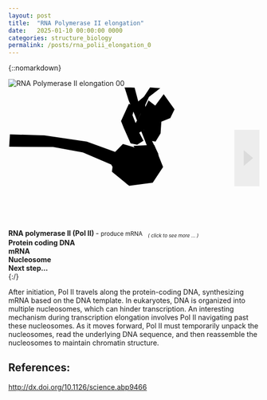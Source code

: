```yaml
---
layout: post
title:  "RNA Polymerase II elongation"
date:   2025-01-10 00:00:00 0000
categories: structure_biology
permalink: /posts/rna_polii_elongation_0
---
```

{::nomarkdown}
<div class='imageWrapper'>
<img class="image0" src="{{ site.baseurl }}/assets/images/rna000.jpg" alt="RNA Polymerase II elongation 00">
<svg viewBox="0 0 160 90" class='image-area'>
<!--#######################-->
<defs>
<mask id="myMask_0"><rect width="100%" height="100%" fill="white"/>
  <path id="path_0" class="path" d="m99 4.3 6.9 9.7-2.7 5.5-5.7 2.3-0.5 7.5-3.2 5.2-3.2-0.5-4.2-6.9-3 1.7 2.7 5.2-4 2.5-4.2-0.84-4.3-9.7-1.8-4.5 5-11 3.8 1.2-1.5 6 2 5 3.2-5.9-1.7-7.7 4.2-3.5 0.5 6.9 2-4.2 4.3 3.3z"/></mask>
<mask id="myMask_1"><rect width="100%" height="100%" fill="white"/>
  <path id="path_1" class="path" d="m74-0.17 2.7 8.5 4 9.5 7.5 19-8.5 0.38 1.6 2.3 8.1-0.25 2 4.8-2.6 5.4-8.4 2.3-8.6-2.6-2.8-7.7-19-6.9-27-4-22-0.67-0.5 7.9 28 0.17 19 3.5 18 7.7 4.3 7.2 6.4 5.7 13-1.7 5.4-6.2 1.7-6.7-0.84-5.4-4-8.2-4.5-6.7-3.2-0.33-1.8-5.5 2.7-5.2-4.2-16z"/></mask>
<mask id="myMask_2"><rect width="100%" height="100%" fill="white"/>
  <path id="path_2" class="path" d="m86 6.5 4.3-6.5 6.5 0.5-7.2 5.5-3 6.5z"/></mask>
<mask id="myMask_3"><rect width="100%" height="100%" fill="white"/>
  <path id="path_3" class="path" d="m73 36-5.5 5.7-1.5 12 11 9 15-2 6.6-10-5.6-14-10 2.3z"/></mask>
</defs>
<!--#######################-->
<rect mask="url(#myMask_0)" class="background" id="background_0"/>
<rect mask="url(#myMask_1)" class="background" id="background_1"/>
<rect mask="url(#myMask_2)" class="background" id="background_2"/>
<rect mask="url(#myMask_3)" class="background" id="background_3"/>
<!--#######################-->
<a href="{{site.baseurl}}/posts/polii_inside"><use href="#path_0" class="shape" id="select_0"/></a>
<use href="#path_1" class="shape" id="select_1"/>
<use href="#path_2" class="shape" id="select_2"/>
<use href="#path_3" class="shape" id="select_3"/>
<!--#######################-->
<polygon id="background_4" points="156,45 150,40 150,50" fill="rgba(255, 255, 255, .8)"/>
<polygon points="156,45 150,40 150,50" fill="rgba(200, 200, 200, .5)"/>
<a href="{{site.baseurl}}/posts/rna_polii_elongation_1">
<rect id="select_4" x="90%" y="30%" width="10%" height="40%" fill="rgba(200, 200, 200, .3)"/></a>
</svg>
<!--#######################-->
<div class="overlay" id="textbox_0" ><b> RNA polymerase II (Pol II)  </b> - <small>
produce mRNA  <sub><i> &ensp; ( click to see more ... )</i></sub></small></div>
<div class="overlay" id="textbox_1" ><b> Protein coding DNA </b></div>
<div class="overlay" id="textbox_2" ><b> mRNA </b></div>
<div class="overlay" id="textbox_3" ><b> Nucleosome </b></div>
<div class="overlay" id="textbox_4" ><b> Next step... </b></div>
</div>
{:/}

After initiation, Pol II travels along the protein-coding DNA, synthesizing mRNA based on the DNA template. In eukaryotes, DNA is organized into multiple nucleosomes, which can hinder transcription. An interesting mechanism during transcription elongation involves Pol II navigating past these nucleosomes. As it moves forward, Pol II must temporarily unpack the nucleosomes, read the underlying DNA sequence, and then reassemble the nucleosomes to maintain chromatin structure.

## References: ##

http://dx.doi.org/10.1126/science.abp9466

